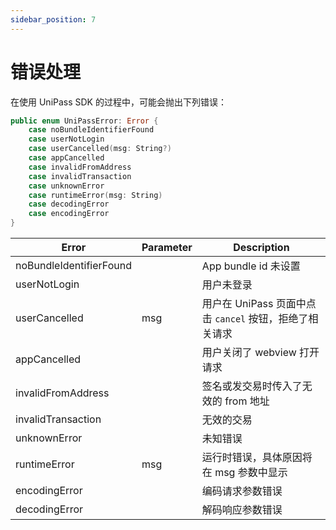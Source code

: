 ```yaml
---
sidebar_position: 7
---
```


# 错误处理

在使用 UniPass SDK 的过程中，可能会抛出下列错误：

```swift
public enum UniPassError: Error {
    case noBundleIdentifierFound
    case userNotLogin
    case userCancelled(msg: String?)
    case appCancelled
    case invalidFromAddress
    case invalidTransaction
    case unknownError
    case runtimeError(msg: String)
    case decodingError
    case encodingError
}
```

| Error | Parameter | Description                                                              | 
| ----------- | ----- | ---------------------------------- | 
|noBundleIdentifierFound| | App bundle id 未设置|
|userNotLogin| | 用户未登录 |
|userCancelled| msg | 用户在 UniPass 页面中点击 `cancel` 按钮，拒绝了相关请求 |
|appCancelled| | 用户关闭了 webview 打开请求 |
|invalidFromAddress| | 签名或发交易时传入了无效的 from 地址 |
|invalidTransaction| | 无效的交易 |
|unknownError| | 未知错误 |
|runtimeError| msg | 运行时错误，具体原因将在 msg 参数中显示 |
|encodingError| | 编码请求参数错误 |
|decodingError| | 解码响应参数错误 |
